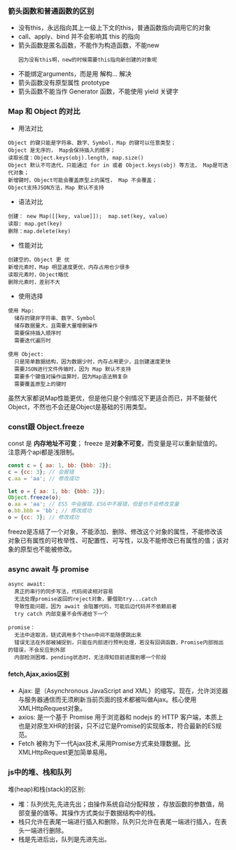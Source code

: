 ### 箭头函数和普通函数的区别
* 没有this，永远指向其上一级上下文的this，普通函数指向调用它的对象
* call、apply、bind 并不会影响其 this 的指向
* 箭头函数是匿名函数，不能作为构造函数，不能new 
    ```
    因为没有this啊，new的时候需要this指向新创建的对象呢
    ```
* 不能绑定arguments，而是用 解构... 解决
* 箭头函数没有原型属性 prototype
* 箭头函数不能当作 Generator 函数，不能使用 yield 关键字

### Map 和 Object 的对比
* 用法对比
```
Object 的键只能是字符串、数字、Symbol，Map 的键可以任意类型；
Object 是无序的， Map会保持插入的顺序；
读取长度：Object.keys(obj).length, map.size()
Object 默认不可迭代，只能通过 for in 或者 Object.keys(obj) 等方法， Map是可迭代对象；
新增键时，Object可能会覆盖原型上的属性， Map 不会覆盖；
Object支持JSON方法，Map 默认不支持
```
* 语法对比
```
创建： new Map([[key, value]]);  map.set(key, value)
读取: map.get(key)
删除：map.delete(key)
```
* 性能对比
```
创建空的，Object 更 优
新增元素时，Map 明显速度更优，内存占用也少很多
读取元素时，Object略优
删除元素时，差别不大
```
* 使用选择
```
使用 Map:
  储存的键非字符串、数字、Symbol  
  储存数据量大，且需要大量增删操作
  需要保持插入顺序时
  需要迭代遍历时

使用 Object: 
  只是简单数据结构，因为数据少时，内存占用更少，且创建速度更快
  需要JSON进行文件传输时，因为 Map 默认不支持
  需要多个键值对操作运算时，因为Map语法稍复杂
  需要覆盖原型上的键时
```
虽然大家都说Map性能更优，但是他只是个别情况下更适合而已，并不能替代Object，不然也不会还是Object是基础的引用类型。
### const跟 Object.freeze
const 是 **内存地址不可变**；  freeze 是**对象不可变**，而变量是可以重新赋值的。  
注意两个api都是浅限制。
```js
const c = { aa: 1, bb: {bbb: 2}};
c = {cc: 3}; // 会报错
c.aa = 'aa'; // 修改成功

let o = { aa: 1, bb: {bbb: 2}};
Object.freeze(o);
o.aa = 'aa'; // ES5 中会报错，ES6中不报错，但是也不会修改变量
o.bb.bbb = 'bb'; // 修改成功
o = {cc: 3}; // 修改成功
```
freeze是冻结了一个对象，不能添加、删除、修改这个对象的属性，不能修改该对象已有属性的可枚举性、可配置性、可写性，以及不能修改已有属性的值；该对象的原型也不能被修改。
### async await 与 promise 
```
async await:
  真正的串行的同步写法，代码阅读相对容易
  无法处理promise返回的reject对象，要借助try...catch
  导致性能问题，因为 await 会阻塞代码，可能后边代码并不依赖前者
  try catch 内部变量不会传递给下一个

promise：
  无法中途取消，链式调用多个then中间不能随便跳出来
  错误无法在外部被捕捉到，只能在内部进行预判处理，若没有回调函数，Promise内部抛出的错误，不会反应到外部
  内部检测困难，pending状态时，无法得知目前进展到哪一个阶段
```
#### fetch,Ajax,axios区别
* Ajax: 是（Asynchronous JavaScript and XML）的缩写。现在，允许浏览器与服务器通信而无须刷新当前页面的技术都被叫做Ajax。核心使用XMLHttpRequest对象。
* axios: 是一个基于 Promise 用于浏览器和 nodejs 的 HTTP 客户端，本质上也是对原生XHR的封装，只不过它是Promise的实现版本，符合最新的ES规范。
* Fetch 被称为下一代Ajax技术,采用Promise方式来处理数据。比XMLHttpRequest更加简单易用。

### js中的堆、栈和队列
堆(heap)和栈(stack)的区别:
* 堆：队列优先,先进先出；由操作系统自动分配释放 ，存放函数的参数值，局部变量的值等。其操作方式类似于数据结构中的栈。
* 栈只允许在表尾一端进行插入和删除，队列只允许在表尾一端进行插入，在表头一端进行删除。
* 栈是先进后出，队列是先进先出。

